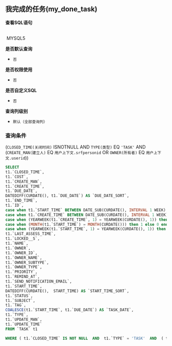## 我完成的任务(my_done_task) <!-- {docsify-ignore-all} -->



<p class="panel-title"><b>查看SQL语句</b></p>
<br>

<el-row>
&nbsp;<el-tag @click="MYSQL5 = true">MYSQL5</el-tag>
</el-row>

<br>
<p class="panel-title"><b>是否默认查询</b></p>

* `否`

<p class="panel-title"><b>是否权限使用</b></p>

* `否`

<p class="panel-title"><b>是否自定义SQL</b></p>

* `否`

<p class="panel-title"><b>查询列级别</b></p>

* `默认（全部查询列）`



### 查询条件

(`CLOSED_TIME(关闭时间)` ISNOTNULL AND `TYPE(类型)` EQ `'TASK'` AND (`CREATE_MAN(建立人)` EQ `用户上下文.srfpersonid` OR `OWNER(所有者)` EQ `用户上下文.userid`))





<el-dialog v-model="MYSQL5" title="MYSQL5">

```sql
SELECT
t1.`CLOSED_TIME`,
t1.`COST`,
t1.`CREATE_MAN`,
t1.`CREATE_TIME`,
t1.`DUE_DATE`,
DATEDIFF(CURDATE(), t1.`DUE_DATE`) AS `DUE_DATE_SORT`,
t1.`END_TIME`,
t1.`ID`,
case when t1.`START_TIME` BETWEEN DATE_SUB(CURDATE(), INTERVAL 1 WEEK) AND DATE_SUB(CURDATE(), INTERVAL 1 DAY) then 1 else 0 end AS `IS_LAST_WEEK`,
case when t1.`CREATE_TIME` BETWEEN DATE_SUB(CURDATE(), INTERVAL 1 WEEK) AND DATE_SUB(CURDATE(), INTERVAL 1 DAY) then 1 else 0 end AS `IS_NEW_LAST_WEEK`,
case when (YEARWEEK(t1.`CREATE_TIME`, 1) = YEARWEEK(CURDATE(), 1)) then 1 else 0 end AS `IS_NEW_THIS_WEEK`,
case when (MONTH(t1.`START_TIME`) = MONTH(CURDATE())) then 1 else 0 end AS `IS_THIS_MONTH`,
case when (YEARWEEK(t1.`START_TIME`, 1) = YEARWEEK(CURDATE(), 1)) then 1 else 0 end AS `IS_THIS_WEEK`,
t1.`LAST_ASSESS_TIME`,
t1.`LOCKED__S`,
t1.`NAME`,
t1.`OWNER`,
t1.`OWNER_ID`,
t1.`OWNER_NAME`,
t1.`OWNER_SUBTYPE`,
t1.`OWNER_TYPE`,
t1.`PRIORITY`,
t1.`REMIND_AT`,
t1.`SEND_NOTIFICATION_EMAIL`,
t1.`START_TIME`,
DATEDIFF(CURDATE(),  START_TIME) AS `START_TIME_SORT`,
t1.`STATUS`,
t1.`SUBJECT`,
t1.`TAG`,
COALESCE(t1.`START_TIME`, t1.`DUE_DATE`) AS `TASK_DATE`,
t1.`TYPE`,
t1.`UPDATE_MAN`,
t1.`UPDATE_TIME`
FROM `TASK` t1 

WHERE ( t1.`CLOSED_TIME` IS NOT NULL  AND  t1.`TYPE` = 'TASK'  AND  ( t1.`CREATE_MAN` = #{ctx.sessioncontext.srfpersonid}  OR  t1.`OWNER` = #{ctx.sessioncontext.userid} ) )
```

</el-dialog>

<script>
 const { createApp } = Vue
  createApp({
    data() {
      return {
                MYSQL5 : false
        
      }
    },
    methods: {
    }
  }).use(ElementPlus).mount('#app')
</script>